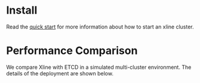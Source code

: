 # Install

Read the [quick start](https://github.com/datenlord/Xline/blob/master/QUICK_START.md) for more information about how to start an xline cluster.

# Performance Comparison

We compare Xline with ETCD in a simulated multi-cluster environment. The details of the deployment are shown below.